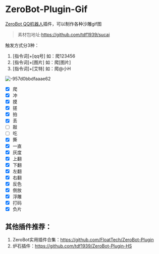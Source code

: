 # ZeroBot-Plugin-Gif
[ZeroBot QQ机器人](https://github.com/wdvxdr1123/ZeroBot)插件，可以制作各种沙雕gif图
>素材包地址:https://github.com/tdf1939/sucai


触发方式分3种：
1. [指令词]+[qq号] 如：爬123456
2. [指令词]+[图片] 如：爬[图片]
3. [指令词]+[艾特] 如：爬@小H

![-957d0bbdfaaae62](https://user-images.githubusercontent.com/24691568/129891611-579da8ec-6dc3-40ac-8303-29bbc266dea1.png)


- [x] 爬
- [x] 冲
- [x] 摸
- [x] 搓
- [x] 拍
- [x] 丢
- [ ] 敲
- [ ] 吃
- [x] 撕
- [x] 一直
- [x] 灰度
- [x] 上翻
- [x] 下翻
- [x] 左翻
- [x] 右翻
- [x] 反色
- [x] 倒放
- [x] 浮雕
- [x] 打码
- [x] 负片

## 其他插件推荐：
1. ZeroBot实用插件合集：https://github.com/FloatTech/ZeroBot-Plugin
2. 炉石插件：https://github.com/tdf1939/ZeroBot-Plugin-HS
